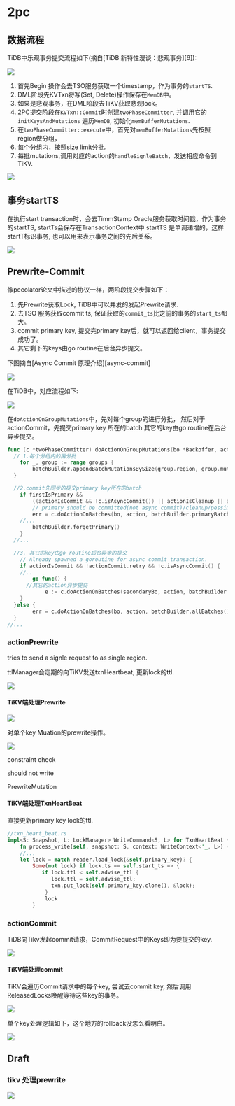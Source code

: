 # 2pc

<!-- toc -->

## 数据流程

TiDB中乐观事务提交流程如下(摘自[TiDB 新特性漫谈：悲观事务][6]):

![](./dot/Optimistic_pecolator.png)

1. 首先Begin 操作会去TSO服务获取一个timestamp，作为事务的`startTS`.
2. DML阶段先KVTxn将写(Set, Delete)操作保存在`MemDB`中。
3. 如果是悲观事务，在DML阶段去TiKV获取悲观lock。
4. 2PC提交阶段在`KVTxn::Commit`时创建`twoPhaseCommitter`, 并调用它的`initKeysAndMutations`
遍历`MemDB`, 初始化`memBufferMutations`.
5. 在`twoPhaseCommitter::execute`中，首先对`memBufferMutations`先按照region做分组，
6. 每个分组内，按照size limit分批。
7. 每批mutations,调用对应的action的`handleSignleBatch`，发送相应命令到TiKV.

![](./dot/batch_mutation.svg)

## 事务startTS

在执行start transaction时，会去TimmStamp Oracle服务获取时间戳，作为事务的startTS,
startTs会保存在TransactionContext中
startTS 是单调递增的，这样startT标识事务, 也可以用来表示事务之间的先后关系。

![](./dot/txn_startTS.svg)

## Prewrite-Commit

像pecolator论文中描述的协议一样，两阶段提交步骤如下：

1. 先Prewrite获取Lock, TiDB中可以并发的发起Prewrite请求.
2. 去TSO 服务获取commit ts, 保证获取的`commit_ts`比之前的事务的`start_ts`都大。
3. commit primary key, 提交完primary key后，就可以返回给client，事务提交成功了。
4. 其它剩下的keys由go routine在后台异步提交。

下图摘自[Async Commit 原理介绍][async-commit]

![](./dot/tidb_2pc_normal.png)


在TiDB中，对应流程如下:

![](./dot/twoPhaseCommitter_execute.svg)


在`doActionOnGroupMutations`中，先对每个group的进行分批，
然后对于actionCommit，先提交primary key 所在的batch
其它的key由go routine在后台异步提交。

```go
func (c *twoPhaseCommitter) doActionOnGroupMutations(bo *Backoffer, action twoPhaseCommitAction, groups []groupedMutations) error {
  // 1.每个分组内的再分批
	for _, group := range groups {
		batchBuilder.appendBatchMutationsBySize(group.region, group.mutations, sizeFunc, txnCommitBatchSize)
  }

  //2.commit先同步的提交primary key所在的batch
	if firstIsPrimary &&
		((actionIsCommit && !c.isAsyncCommit()) || actionIsCleanup || actionIsPessimiticLock) {
		// primary should be committed(not async commit)/cleanup/pessimistically locked first
		err = c.doActionOnBatches(bo, action, batchBuilder.primaryBatch())
    //...
		batchBuilder.forgetPrimary()
	}
  //...

  //3. 其它的key由go routine后台异步的提交
	// Already spawned a goroutine for async commit transaction.
	if actionIsCommit && !actionCommit.retry && !c.isAsyncCommit() {
    //..
		go func() {
      //其它的action异步提交
			e := c.doActionOnBatches(secondaryBo, action, batchBuilder.allBatches())
    }
  }else {
		err = c.doActionOnBatches(bo, action, batchBuilder.allBatches())
  }
//...
```

### actionPrewrite

tries to send a signle request to as single region.

ttlManager会定期的向TiKV发送txnHeartbeat, 更新lock的ttl.

![](./dot/actionPrewrite_handleSingleBatch.svg)

#### TiKV端处理Prewrite

![](./dot/Prewrite__process_write.svg)


对单个key Muation的prewrite操作。

![](./dot/tikv_prewrite2.svg)

constraint check

should not write

PrewriteMutation

#### TiKV端处理TxnHeartBeat

直接更新primary key lock的ttl.

```rust
//txn_heart_beat.rs
impl<S: Snapshot, L: LockManager> WriteCommand<S, L> for TxnHeartBeat {
    fn process_write(self, snapshot: S, context: WriteContext<'_, L>) -> Result<WriteResult> {
    //...
    let lock = match reader.load_lock(&self.primary_key)? {
        Some(mut lock) if lock.ts == self.start_ts => {
           if lock.ttl < self.advise_ttl {
              lock.ttl = self.advise_ttl;
              txn.put_lock(self.primary_key.clone(), &lock);
            }
            lock
        }
```

### actionCommit

TiDB向Tikv发起commit请求，CommitRequest中的Keys即为要提交的key.

![](./dot/actionCommit_handleSingleBatch.svg)

#### TiKV端处理commit

TiKV会遍历Commit请求中的每个key, 尝试去commit key, 然后调用ReleasedLocks唤醒等待这些key的事务。

![](./dot/Commit__process_write2.svg)

单个key处理逻辑如下，这个地方的rollback没怎么看明白。

![](./dot/Commit__single_key.svg)


## Draft

### tikv 处理prewrite

![](./dot/prewrite.svg)
